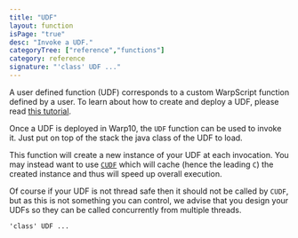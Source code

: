 ```yaml
---
title: "UDF"
layout: function
isPage: "true"
desc: "Invoke a UDF."
categoryTree: ["reference","functions"]
category: reference
signature: "'class' UDF ..."
---
```


A user defined function (UDF) corresponds to a custom WarpScript function defined by a user. To learn about how to create and deploy a UDF, please read [this tutorial](/howto/create-a-udf/).

Once a UDF is deployed in Warp10, the `UDF` function can be used to invoke it. Just put on top of the stack the java class of the UDF to load.

This function will create a new instance of your UDF at each invocation. You may instead want to use [`CUDF`](/reference/functions/function_CUDF/) which will cache (hence the leading `C`) the created instance and thus will speed up overall execution.

Of course if your UDF is not thread safe then it should not be called by `CUDF`, but as this is not something you can control, we advise that you design your UDFs so they can be called concurrently from multiple threads.

```
'class' UDF ...
```